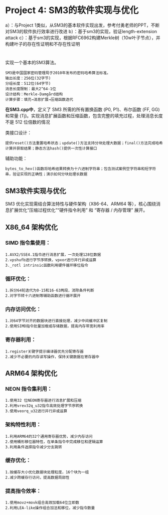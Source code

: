 # Project 4: SM3的软件实现与优化
a）：与Project 1类似，从SM3的基本软件实现出发，参考付勇老师的PPT，不断对SM3的软件执行效率进行改进
b）：基于sm3的实现，验证length-extension attack
c）：基于sm3的实现，根据RFC6962构建Merkle树（10w叶子节点），并构建叶子的存在性证明和不存在性证明
#
实现一个基本的SM3算法。
```
SM3是中国国家密码管理局于2010年发布的密码哈希算法标准。
输出长度：256位(32字节)
分组长度：512位(64字节)
消息长度限制：最大2^64-1位
设计结构：Merkle-Damgård结构
计算步骤：填充→消息扩展→压缩函数迭代
```
**在SM3.cpp中**，定义了 SM3 所需的所有置换函数 (P0, P1)、布尔函数 (FF, GG) 和常量 (Tj)。实现消息扩展函数和压缩函数，包含完整的填充过程，处理消息长度不是 512 位倍数的情况

类接口设计：
    
    提供reset()方法重置哈希状态；update()方法支持分块处理大数据；final()方法完成哈希计算并获取结果；静态方法hash()提供一次性计算接口

辅助功能：

    bytes_to_hex()函数将哈希结果转换为十六进制字符串；包含测试案例空字符串和短字符串，验证实现的正确性；演示如何分块处理长数据

## SM3软件实现与优化
SM3 优化实现需结合算法特性与硬件架构（X86-64、ARM64 等），核心围绕消息扩展优化“压缩过程优化”“硬件指令利用” 和 “寄存器 / 内存管理” 展开。
## X86_64 架构优化
### SIMD 指令集使用：

```
1.AVX2/SSE4.1指令进行消息扩展，一次处理128位数据
2.vpshufb进行字节序转换，vpxor进行并行异或运算
3._rotl intrinsic函数利用硬件循环移位指令
```

### 循环优化：

```
1.拆分64轮迭代为0-15和16-63两段，消除条件判断
2.对字节转十六进制等辅助函数进行循环展开
```

### 内存访问优化：

```
1.对64字节对齐的数据块进行直接处理，减少中间缓冲区复制
2.使用SIMD指令批量加载或存储数据，提高内存带宽利用率
```

### 寄存器利用：

```
1.register关键字提示编译器优先分配寄存器
2.减少不必要的内存读写操作，保持关键数据在寄存器中
```

## ARM64 架构优化
### NEON 指令集利用：

```
1.使用32 位NEON寄存器进行消息扩展和压缩
2.利用vrev32q_u32指令高效处理字节序转换
3.使用veorq_u32进行并行异或运算
```

### 架构特性利用：

```
1.利用ARM64的32个通用寄存器优势，减少内存访问
2.使用桶形移位器特性，在单条指令中完成移位和逻辑运算
3.利用条件选择指令减少分支跳转
```

### 缓存优化：

```
1.按缓存大小优化数据块处理粒度，16个块为一组
2.减少跨缓存行访问，提高数据局部性
```

### 提高指令效率：

```
1.使用movz+movk组合高效加载64位立即数
2.利用LEA-like操作组合加法和移位，减少指令数量
```
